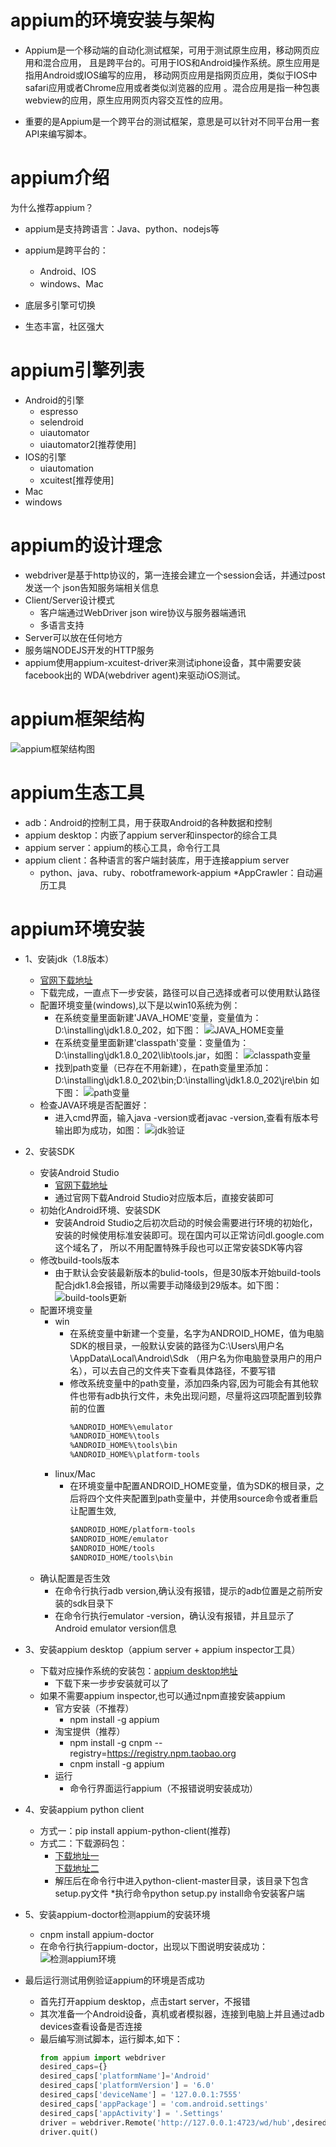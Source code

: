 # appium的环境安装与架构

* Appium是一个移动端的自动化测试框架，可用于测试原生应用，移动网页应用和混合应用， 且是跨平台的。可用于IOS和Android操作系统。原生应用是指用Android或IOS编写的应用，
  移动网页应用是指网页应用，类似于IOS中safari应用或者Chrome应用或者类似浏览器的应用 。混合应用是指一种包裹webview的应用，原生应用网页内容交互性的应用。

* 重要的是Appium是一个跨平台的测试框架，意思是可以针对不同平台用一套API来编写脚本。

# appium介绍

为什么推荐appium？

* appium是支持跨语言：Java、python、nodejs等
* appium是跨平台的：
  * Android、IOS
  * windows、Mac

* 底层多引擎可切换
* 生态丰富，社区强大

# appium引擎列表

* Android的引擎
  * espresso
  * selendroid
  * uiautomator
  * uiautomator2[推荐使用]
* IOS的引擎
  * uiautomation
  * xcuitest[推荐使用]
* Mac
* windows

# appium的设计理念

* webdriver是基于http协议的，第一连接会建立一个session会话，并通过post发送一个 json告知服务端相关信息
* Client/Server设计模式
  * 客户端通过WebDriver json wire协议与服务器端通讯
  * 多语言支持
* Server可以放在任何地方
* 服务端NODEJS开发的HTTP服务
* appium使用appium-xcuitest-driver来测试iphone设备，其中需要安装facebook出的 WDA(webdriver agent)来驱动iOS测试。

# appium框架结构

![appium框架结构图](image/appium框架.jpeg)

# appium生态工具

* adb：Android的控制工具，用于获取Android的各种数据和控制
* appium desktop：内嵌了appium server和inspector的综合工具
* appium server：appium的核心工具，命令行工具
* appium client：各种语言的客户端封装库，用于连接appium server
  * python、java、ruby、robotframework-appium
    *AppCrawler：自动遍历工具

# appium环境安装

* 1、安装jdk（1.8版本）
  * [官网下载地址](https://www.oracle.com/java/technologies/javase/javase-jdk8-downloads.html)
  * 下载完成，一直点下一步安装，路径可以自己选择或者可以使用默认路径
  * 配置环境变量(windows),以下是以win10系统为例：
    * 在系统变量里面新建'JAVA_HOME'变量，变量值为：D:\installing\jdk1.8.0_202，如下图：
      ![JAVA_HOME变量](image/JAVA_HOME变量.PNG)
    * 在系统变量里面新建'classpath'变量：变量值为：D:\installing\jdk1.8.0_202\lib\tools.jar，如图：
      ![classpath变量](image/classpath变量.PNG)
    * 找到path变量（已存在不用新建），在path变量里添加：D:\installing\jdk1.8.0_202\bin;D:\installing\jdk1.8.0_202\jre\bin 如下图：
      ![path变量](image/path变量.PNG)
  * 检查JAVA环境是否配置好：
    * 进入cmd界面，输入java -version或者javac -version,查看有版本号输出即为成功，如图：
      ![jdk验证](image/jdk验证.PNG)


* 2、安装SDK
  * 安装Android Studio
    * [官网下载地址](https://developer.android.google.cn/studio/#downloads)
    * 通过官网下载Android Studio对应版本后，直接安装即可
  * 初始化Android环境、安装SDK
    * 安装Android Studio之后初次启动的时候会需要进行环境的初始化，安装的时候使用标准安装即可。现在国内可以正常访问dl.google.com这个域名了， 所以不用配置特殊手段也可以正常安装SDK等内容
  * 修改build-tools版本
    * 由于默认会安装最新版本的bulid-tools，但是30版本开始build-tools配合jdk1.8会报错，所以需要手动降级到29版本。如下图：
      ![build-tools更新](image/build-tools更新.gif)
  * 配置环境变量
    * win
      * 在系统变量中新建一个变量，名字为ANDROID_HOME，值为电脑SDK的根目录，一般默认安装的路径为C:\Users\用户名\AppData\Local\Android\Sdk
        （用户名为你电脑登录用户的用户名），可以去自己的文件夹下查看具体路径，不要写错
      * 修改系统变量中的path变量，添加四条内容,因为可能会有其他软件也带有adb执行文件，未免出现问题，尽量将这四项配置到较靠前的位置
        ```markdown
        %ANDROID_HOME%\emulator   
        %ANDROID_HOME%\tools   
        %ANDROID_HOME%\tools\bin   
        %ANDROID_HOME%\platform-tools
        ```
    * linux/Mac
      * 在环境变量中配置ANDROID_HOME变量，值为SDK的根目录，之后将四个文件夹配置到path变量中，并使用source命令或者重启让配置生效,
        ```markdown
        $ANDROID_HOME/platform-tools   
        $ANDROID_HOME/emulator
        $ANDROID_HOME/tools
        $ANDROID_HOME/tools\bin
        ```        
  * 确认配置是否生效
    * 在命令行执行adb version,确认没有报错，提示的adb位置是之前所安装的sdk目录下
    * 在命令行执行emulator -version，确认没有报错，并且显示了Android emulator version信息


* 3、安装appium desktop（appium server + appium inspector工具）
  * 下载对应操作系统的安装包：[appium desktop地址](https://github.com/appium/appium-desktop/releases)
    * 下载下来一步步安装就可以了
  * 如果不需要appium inspector,也可以通过npm直接安装appium
    * 官方安装（不推荐）
      * npm install -g appium
    * 淘宝提供（推荐）
      * npm install -g cnpm --registry=https://registry.npm.taobao.org
      * cnpm install -g appium
    * 运行
      * 命令行界面运行appium（不报错说明安装成功）


* 4、安装appium python client
  * 方式一：pip install appium-python-client(推荐)
  * 方式二：下载源码包：
    * [下载地址一](https://github.com/appium/python-client)  
      [下载地址二](https://pypi.org/project/Appium-Python-Client/)
    * 解压后在命令行中进入python-client-master目录，该目录下包含setup.py文件
      *执行命令python setup.py install命令安装客户端

* 5、安装appium-doctor检测appium的安装环境
  * cnpm install appium-doctor
  * 在命令行执行appium-doctor，出现以下图说明安装成功：
    ![检测appium环境](image/检测appium环境.PNG)


* 最后运行测试用例验证appium的环境是否成功
  * 首先打开appium desktop，点击start server，不报错
  * 其次准备一个Android设备，真机或者模拟器，连接到电脑上并且通过adb devices查看设备是否连接
  * 最后编写测试脚本，运行脚本,如下：
    ```python
    from appium import webdriver
    desired_caps={}
    desired_caps['platformName']='Android'
    desired_caps['platformVersion'] = '6.0'
    desired_caps['deviceName'] = '127.0.0.1:7555'
    desired_caps['appPackage'] = 'com.android.settings'
    desired_caps['appActivity'] = '.Settings'
    driver = webdriver.Remote('http://127.0.0.1:4723/wd/hub',desired_caps)
    driver.quit()
    ```
  

























